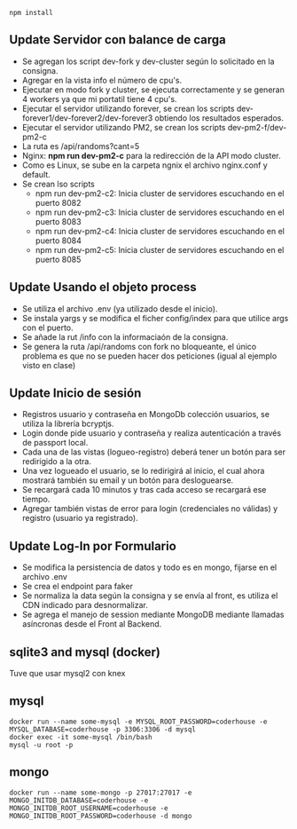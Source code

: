 ````
npm install
````
## Update Servidor con balance de carga
<ul>
    <li>Se agregan los script dev-fork y dev-cluster según lo solicitado en la consigna.</li>
    <li>Agregar en la vista info el número de cpu's.</li>
    <li>Ejecutar en modo fork y cluster, se ejecuta correctamente y se generan 4 workers ya que mi portatil tiene 4 cpu's.</li>
    <li>Ejecutar el servidor utilizando forever, se crean los scripts dev-forever1/dev-forever2/dev-forever3 obtiendo los resultados esperados.</li>    
    <li>Ejecutar el servidor utilizando PM2, se crean los scripts dev-pm2-f/dev-pm2-c</li>
    <li>La ruta es /api/randoms?cant=5</li>
    <li>Nginx: <b>npm run dev-pm2-c</b> para la redirección de la API modo cluster. </li>
    <li>Como es Linux, se sube en la carpeta ngnix el archivo nginx.conf y default.</li>
    <li>Se crean lso scripts 
        <ul>
            <li>npm run dev-pm2-c2: Inicia cluster de servidores escuchando en el puerto 8082</li>
            <li>npm run dev-pm2-c3: Inicia cluster de servidores escuchando en el puerto 8083</li>
            <li>npm run dev-pm2-c4: Inicia cluster de servidores escuchando en el puerto 8084</li>
            <li>npm run dev-pm2-c5: Inicia cluster de servidores escuchando en el puerto 8085</li>
        </ul>
    </li>
</ul>



## Update Usando el objeto process

<ul>
    <li> Se utiliza el archivo .env (ya utilizado desde el inicio).</li>
    <li> Se instala yargs y se modifica el ficher config/index para que utilice args con el puerto. </li>
    <li> Se añade la rut /info con la informaciaón de la consigna.</li>
    <li> Se genera la ruta /api/randoms con fork no bloqueante, el único problema es que no se pueden hacer dos peticiones (igual al ejemplo visto en clase)</li>

</ul>

## Update Inicio de sesión
<ul>
    <li>Registros usuario y contraseña en MongoDb colección usuarios, se utiliza la librería bcryptjs.</li>
    <li>Login donde pide usuario y contraseña y realiza autenticación a través de passport local.</li>
    <li>Cada una de las vistas (logueo-registro) deberá tener un botón para ser redirigido a la otra.</li>
    <li>Una vez logueado el usuario, se lo redirigirá al inicio, el cual ahora mostrará también su email y un botón para desloguearse.</li>
    <li>Se recargará cada 10 minutos y tras cada acceso se recargará ese tiempo.</li>
    <li>Agregar también vistas de error para login (credenciales no válidas) y registro (usuario ya registrado).</li>
</ul>


## Update Log-In por Formulario
<ul>
    <li> Se modifica la persistencia de datos y todo es en mongo, fijarse en el archivo .env</li>
    <li> Se crea el endpoint para faker </li>
    <li> Se normaliza la data según la consigna y se envía al front, es utiliza el CDN indicado para desnormalizar.</li>
    <li> Se agrega el manejo de session mediante MongoDB mediante llamadas asíncronas desde el Front al Backend.</li>
</ul>

## sqlite3 and mysql (docker)
Tuve que usar mysql2 con knex

## mysql
````
docker run --name some-mysql -e MYSQL_ROOT_PASSWORD=coderhouse -e MYSQL_DATABASE=coderhouse -p 3306:3306 -d mysql
docker exec -it some-mysql /bin/bash
mysql -u root -p 
````

## mongo
````
docker run --name some-mongo -p 27017:27017 -e MONGO_INITDB_DATABASE=coderhouse -e MONGO_INITDB_ROOT_USERNAME=coderhouse -e MONGO_INITDB_ROOT_PASSWORD=coderhouse -d mongo
````
